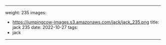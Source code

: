 
---
weight: 235
images:
- https://jumpingcow-images.s3.amazonaws.com/jack/jack_235.png
title: jack 235
date: 2022-10-27
tags:
- jack
---
